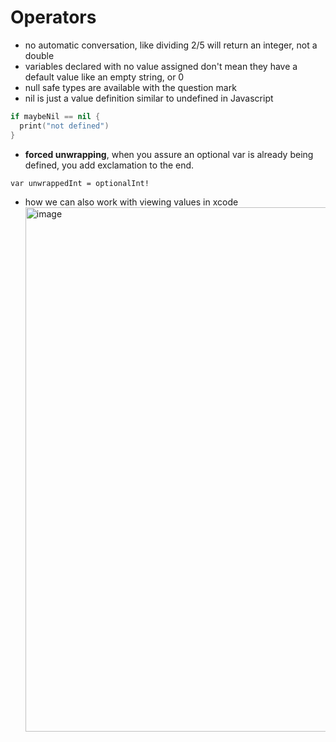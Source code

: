 # Operators
- no automatic conversation, like dividing 2/5 will return an integer, not a double
- variables declared with no value assigned don't mean they have a default value like an empty string, or 0
- null safe types are available with the question mark
- nil is just a value definition similar to undefined in Javascript

```swift
if maybeNil == nil {
  print("not defined")
}
```

- **forced unwrapping**, when you assure an optional var is already being defined, you add exclamation to the end.
  
`var unwrappedInt = optionalInt!`

- how we can also work with viewing values in xcode
  <img width="839" alt="image" src="https://user-images.githubusercontent.com/3371622/105258879-4a7ab880-5b50-11eb-95d1-99525c3928b6.png">
